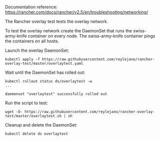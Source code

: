Documentation reference: https://rancher.com/docs/rancher/v2.5/en/troubleshooting/networking/

The Rancher overlay test tests the overlay network.

To test the overlay network create the DaemonSet that runs the swiss-army-knife container on every node.
The swiss-army-knife container pings the containers on all hosts.

Launch the overlay DaemonSet:

```
kubectl apply -f https://raw.githubusercontent.com/reylejano/rancher-overlay-test/master/overlaytest.yaml
```

Wait until the DaemonSet has rolled out:

```
kubectl rollout status ds/overlaytest -w
...

daemonset "overlaytest" successfully rolled out
```

Run the script to test:

```
wget -O- https://raw.githubusercontent.com/reylejano/rancher-overlay-test/master/overlaytest.sh | sh
```

Cleanup and delete the DaemonSet:

```
kubectl delete ds overlaytest
```

